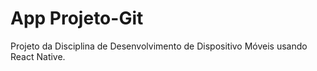 # App Projeto-Git
Projeto da Disciplina de Desenvolvimento de Dispositivo Móveis usando React Native.


